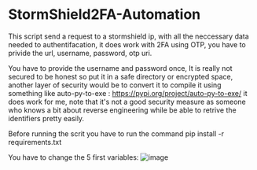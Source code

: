 # StormShield2FA-Automation

This script send a request to a stormshield ip, with all the neccessary data needed to authentifacation, it does work with 2FA using OTP, you have to privide the url, username, password, otp uri.

You have to provide the username and password once, It is really not secured to be honest so put it in a safe directory or encrypted space, another layer of security would be to convert it to compile it using something like auto-py-to-exe : https://pypi.org/project/auto-py-to-exe/ it does work for me, note that it's not a good security measure as someone who knows a bit about reverse engineering while be able to retrive the identifiers pretty easily.

Before running the scrit you have to run the command pip install -r requirements.txt

You have to change the 5 first variables:
![image](https://github.com/SyRoxS1/StormShield2FA-Automation/assets/114361806/7ab49b7c-53db-4799-8d6f-33b6414d75b0)



